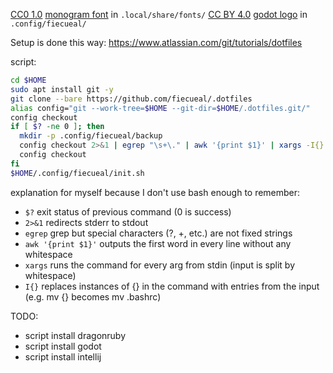 [CC0 1.0](https://creativecommons.org/publicdomain/zero/1.0/) [monogram font](https://datagoblin.itch.io/monogram) in `.local/share/fonts/`
[CC BY 4.0](https://creativecommons.org/licenses/by/4.0/) [godot logo](https://godotengine.org/press/) in `.config/fiecueal/`

Setup is done this way: https://www.atlassian.com/git/tutorials/dotfiles

script:
```sh
cd $HOME
sudo apt install git -y
git clone --bare https://github.com/fiecueal/.dotfiles
alias config="git --work-tree=$HOME --git-dir=$HOME/.dotfiles.git/"
config checkout
if [ $? -ne 0 ]; then
  mkdir -p .config/fiecueal/backup
  config checkout 2>&1 | egrep "\s+\." | awk '{print $1}' | xargs -I{} mv {} .config/fiecueal/backup
  config checkout
fi
$HOME/.config/fiecueal/init.sh
```

explanation for myself because I don't use bash enough to remember:
- `$?` exit status of previous command (0 is success)
- `2>&1` redirects stderr to stdout
- `egrep` grep but special characters (?, +, etc.) are not fixed strings
- `awk '{print $1}'` outputs the first word in every line without any whitespace
- `xargs` runs the command for every arg from stdin (input is split by whitespace)
- `I{}` replaces instances of {} in the command with entries from the input (e.g. mv {} becomes mv .bashrc)

TODO:
- script install dragonruby
- script install godot
- script install intellij
